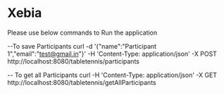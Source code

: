 # Xebia


Please use below commands to Run the application

--To save Participants
 curl -d '{"name":"Participant 1","email":"test@gmail.in"}' -H 'Content-Type: application/json' -X POST http://localhost:8080/tabletennis/participants

-- To get all Participants
 curl -H 'Content-Type: application/json' -X GET http://localhost:8080/tabletennis/getAllParticipants
